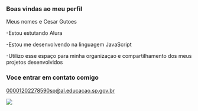 ### Boas vindas ao meu perfil

 Meus nomes e Cesar Gutoes

 -Estou estutando Alura

 -Estou me desenvolvendo na linguagem JavaScript

 -Utilizo esse espaço para minha organizaçao e compartilhamento dos meus projetos desenvolvidos 

 ### Voce entrar em contato comigo
 00001202278590sp@al.educacao.sp.gov.br

 ![](https://media1.tenor.com/m/_imNQHpLgW4AAAAd/vai-corinthians.gif)
